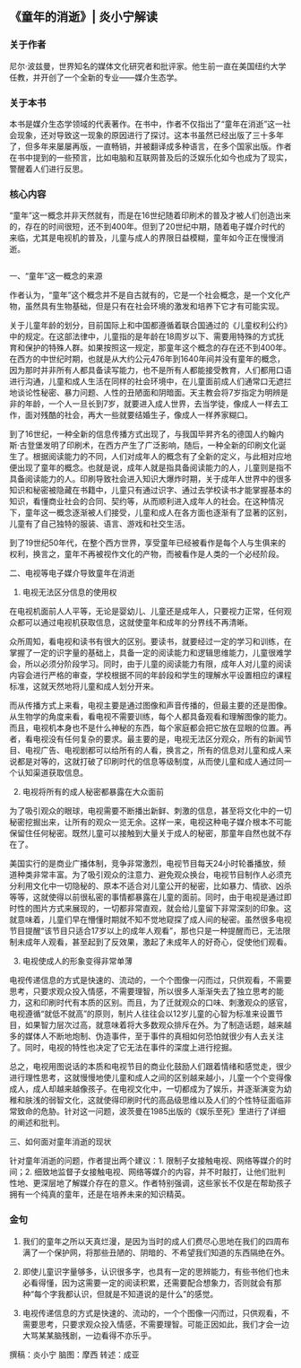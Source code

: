 ## 《童年的消逝》| 炎小宁解读

### 关于作者

尼尔·波兹曼，世界知名的媒体文化研究者和批评家。他生前一直在美国纽约大学任教，并开创了一个全新的专业——媒介生态学。

### 关于本书

本书是媒介生态学领域的代表著作。在书中，作者不仅指出了“童年在消逝”这一社会现象，还对导致这一现象的原因进行了探讨。这本书虽然已经出版了三十多年了，但多年来屡屡再版，一直畅销，并被翻译成多种语言，在多个国家出版。作者在书中提到的一些预言，比如电脑和互联网普及后的泛娱乐化如今也成为了现实，警醒着人们进行反思。

### 核心内容

“童年”这一概念并非天然就有，而是在16世纪随着印刷术的普及才被人们创造出来的，存在的时间很短，还不到400年。但到了20世纪中期，随着电子媒介时代的来临，尤其是电视机的普及，儿童与成人的界限日益模糊，童年如今正在慢慢消逝。

<img  src="https://piccdn3.umiwi.com/img/201803/26/201803261554528842755384.jpg" width="0"/>

一、“童年”这一概念的来源

作者认为，“童年”这个概念并不是自古就有的，它是一个社会概念，是一个文化产物，虽然具有生物基础，但是只有在社会环境的激发和培养下它才有可能实现。

关于儿童年龄的划分，目前国际上和中国都遵循着联合国通过的《儿童权利公约》中的规定。在这部法律中，儿童指的是年龄在18周岁以下、需要用特殊的方式抚育和保护的特殊人群。如果按照这一规定，那童年这个概念的存在还不到400年。在西方的中世纪时期，也就是从大约公元476年到1640年间并没有童年的概念，因为那时并非所有人都具备读写能力，也不是所有人都能接受教育，人们都用口语进行沟通，儿童和成人生活在同样的社会环境中，在儿童面前成人们通常口无遮拦地谈论性秘密、暴力问题、人性的丑陋面和阴暗面。天主教会将7岁指定为明辨是非的年龄，一个人一旦长到7岁，就要进入成人世界，去当学徒，像成人一样去工作，面对残酷的社会，再大一些就要结婚生子，像成人一样养家糊口。

到了16世纪，一种全新的信息传播方式出现了，与我国毕昇齐名的德国人约翰内斯·古登堡发明了印刷术，在西方产生了广泛影响，随后，一种全新的印刷文化诞生了。根据阅读能力的不同，人们对成年人的概念有了全新的定义，与此相对应地便出现了童年的概念。也就是说，成年人就是指具备阅读能力的人，儿童则是指不具备阅读能力的人。印刷导致社会进入知识大爆炸时期，关于成年人世界中的很多知识和秘密被隐藏在书籍中，儿童只有通过识字、通过去学校读书才能掌握基本的知识，看懂商业社会的合同、契约等，从而顺利进入成年人的社会。在这种情况下，童年这一概念逐渐被人们接受，儿童和成人在各方面也逐渐有了显著的区别，儿童有了自己独特的服装、语言、游戏和社交生活。

到了19世纪50年代，在整个西方世界，享受童年已经被看作是每个人与生俱来的权利，换言之，童年不再被视作文化的产物，而被看作是人类的一个必经阶段。

二、电视等电子媒介导致童年在消逝

1. 电视无法区分信息的使用权

在电视机面前人人平等，无论是婴幼儿、儿童还是成年人，只要视力正常，任何观众都可以通过电视机获取信息，这就使童年和成年的分界线不再清晰。

众所周知，看电视和读书有很大的区别。要读书，就要经过一定的学习和训练，在掌握了一定的识字量的基础上，具备一定的阅读能力和逻辑思维能力，儿童很难学会，所以必须分阶段学习。同时，由于儿童的阅读能力有限，成年人对儿童的阅读内容会进行严格的审查，学校根据不同的年龄段和学生的理解水平设置相应的课程标准，这就天然地将儿童和成人划分开来。

而从传播方式上来看，电视主要是通过图像和声音传播的，但最主要的还是图像。从生物学的角度来看，看电视不需要训练，每个人都具备观看和理解图像的能力。而且，电视机本身也不是什么神秘的东西，每个家庭都会把它放在显眼的位置。再者，看电视没有任何复杂的要求。最主要的是，电视无法区分观众，所有的新闻节目、电视广告、电视剧都可以给所有的人看，换言之，所有的信息对儿童和成人来说都是对等的，这就打破了印刷时代的信息等级制度，从而使儿童和成人通过同一个认知渠道获取信息。

2. 电视将所有的成人秘密都暴露在大众面前

为了吸引观众的眼球，电视需要不断播出新鲜、刺激的信息，甚至将文化中的一切秘密挖掘出来，让所有的观众一览无余。这样一来，电视这种电子媒介根本不可能保留住任何秘密。既然儿童可以接触到大量关于成人的秘密，那童年自然也就不存在了。

美国实行的是商业广播体制，竞争非常激烈，电视节目每天24小时轮番播放，频道种类非常丰富。为了吸引观众的注意力、避免观众换台，电视节目制作人必须充分利用文化中一切隐秘的、原本不适合对儿童公开的秘密，比如暴力、情欲、凶杀等等，这就使得以前很私密的事情都暴露在儿童的面前。同时，由于电视是通过即时性的图片方式来展现的，一切都非常直观，就会给儿童留下非常深刻的印象。这就意味着，儿童们早在懵懂时期就不知不觉地窥探了成人间的秘密。虽然很多电视节目提醒“该节目只适合17岁以上的成年人观看”，那也只是一种提醒而已，无法限制未成年人观看，甚至起到了反效果，激起了未成年人的好奇心，促使他们观看。

3. 电视使成人的形象变得非常单薄

电视传递信息的方式是快速的、流动的，一个个图像一闪而过，只供观看，不需要思考，只要求观众投入情感，不需要理智，所以很多人渐渐失去了独立思考的能力，这和印刷时代有本质的区别。而且，为了迁就观众的口味、刺激观众的感官，电视遵循“就低不就高”的原则，制片人往往会以12岁儿童的心智为标准来设置节目，如果智力层次过高，就意味着将大多数观众排斥在外。为了制造话题，越来越多的媒体人不断地炮制、伪造事件，至于事件的真相如何恐怕就很少有人去关注了。同时，电视的特性也决定了它无法在事件的深度上进行挖掘。

总之，电视用图说话的本质和电视节目的商业化鼓励人们跟着情绪和感觉走，很少进行理性思考，这就慢慢地使儿童和成人之间的区别越来越小，儿童一个个变得像成人，成人却越来越像孩子。在电视文化中，一切都成为了娱乐，并逐渐演变为幼稚和肤浅的弱智文化，这就使得印刷时代的高品级思维以及人们的个性特征面临非常致命的危胁。针对这一问题，波茨曼在1985出版的《娱乐至死》里进行了详细的阐述和批判。

三、如何面对童年消逝的现状

针对童年消逝的问题，作者提出两个建议：1. 限制子女接触电视、网络等媒介的时间；2. 细致地监督子女接触电视、网络等媒介的内容，并不时敲打，让他们批判性地、更深层地了解媒介存在的意义。作者特别强调，这些家长不仅是在帮助孩子拥有一个纯真的童年，还是在培养未来的知识精英。

### 金句

1. 我们的童年之所以天真烂漫，是因为当时的成人们费尽心思地在我们的四周布满了一个保护网，将那些丑陋的、阴暗的、不希望我们知道的东西隔绝在外。

2. 即使儿童识字量够多，认识很多字，也具有一定的思辨能力，有些书他们也未必看得懂，因为这需要一定的阅读积累，还需要配合想象力，否则就会有那种“每个字我都认识，但就是不知道说的是什么”的感觉。

3. 电视传递信息的方式是快速的、流动的，一个个图像一闪而过，只供观看，不需要思考，只要求观众投入情感，不需要理智。可能正因如此，我们才会一边大骂某某脑残剧，一边看得不亦乐乎。

撰稿：炎小宁
脑图：摩西
转述：成亚

